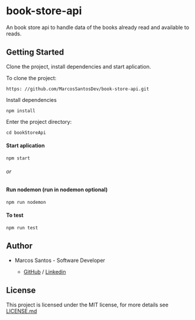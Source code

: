 # book-store-api

An book store api to handle data of the books already read and available to reads.

## Getting Started

Clone the project, install dependencies and start aplication.

To clone the project:

```
https: //github.com/MarcosSantosDev/book-store-api.git
```

Install dependencies

```
npm install
```

Enter the project directory:

```
cd bookStoreApi
```

#### Start aplication

```
npm start
```

###### or

#### Run nodemon (run in nodemon optional)

```
npm run nodemon
```

#### To test

```
npm run test
```

## Author

- Marcos Santos - Software Developer 

  - [GitHub](https://github.com/MarcosSantosDev) / [Linkedin](https://www.linkedin.com/in/marcossantosdev/)

## License

This project is licensed under the MIT license, for more details see [LICENSE.md](https://github.com/MarcosSantosDev/bookStoreApi/blob/master/LICENSE.md)
